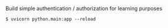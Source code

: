 Build simple authentication / authorization for learning purposes

```
$ uvicorn python.main:app --reload
```